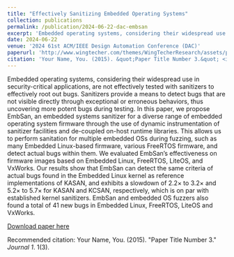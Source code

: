 ```yaml
---
title: "Effectively Sanitizing Embedded Operating Systems"
collection: publications
permalink: /publication/2024-06-22-dac-embsan
excerpt: 'Embedded operating systems, considering their widespread use in security-critical applications, are not effectively tested with sanitizers to effectively root out bugs. Sanitizers provide a means to detect bugs that are not visible directly through exceptional or erroneous behaviors, thus uncovering more potent bugs during testing. In this paper, we propose EmbSan, an embedded systems sanitizer for a diverse range of embedded operating system firmware through the use of dynamic instrumentation of sanitizer facilities and de-coupled on-host runtime libraries. This allows us to perform sanitation for multiple embedded OSs during fuzzing, such as many Embedded Linux-based firmware, various FreeRTOS firmware, and detect actual bugs within them. We evaluated EmbSan’s effectiveness on firmware images based on Embedded Linux, FreeRTOS, LiteOS, and VxWorks. Our results show that EmbSan can detect the same criteria of actual bugs found in the Embedded Linux kernel as reference implementations of KASAN, and exhibits a slowdown of 2.2× to 3.2× and 5.2× to 5.7× for KASAN and KCSAN, respectively, which is on par with established kernel sanitizers. EmbSan and embedded OS fuzzers also found a total of 41 new bugs in Embedded Linux, FreeRTOS, LiteOS and VxWorks.'
date: 2024-06-22
venue: '2024 61st ACM/IEEE Design Automation Conference (DAC)'
paperurl: 'http://www.wingtecher.com/themes/WingTecherResearch/assets/papers/paper_from_24/embsan_DAC24.pdf'
citation: 'Your Name, You. (2015). &quot;Paper Title Number 3.&quot; <i>Journal 1</i>. 1(3).'
---
```

Embedded operating systems, considering their widespread use in security-critical applications, are not effectively tested with sanitizers to effectively root out bugs. Sanitizers provide a means to detect bugs that are not visible directly through exceptional or erroneous behaviors, thus uncovering more potent bugs during testing. In this paper, we propose EmbSan, an embedded systems sanitizer for a diverse range of embedded operating system firmware through the use of dynamic instrumentation of sanitizer facilities and de-coupled on-host runtime libraries. This allows us to perform sanitation for multiple embedded OSs during fuzzing, such as many Embedded Linux-based firmware, various FreeRTOS firmware, and detect actual bugs within them. We evaluated EmbSan’s effectiveness on firmware images based on Embedded Linux, FreeRTOS, LiteOS, and VxWorks. Our results show that EmbSan can detect the same criteria of actual bugs found in the Embedded Linux kernel as reference implementations of KASAN, and exhibits a slowdown of 2.2× to 3.2× and 5.2× to 5.7× for KASAN and KCSAN, respectively, which is on par with established kernel sanitizers. EmbSan and embedded OS fuzzers also found a total of 41 new bugs in Embedded Linux, FreeRTOS, LiteOS and VxWorks.

[Download paper here](http://www.wingtecher.com/themes/WingTecherResearch/assets/papers/paper_from_24/embsan_DAC24.pdf)

Recommended citation: Your Name, You. (2015). "Paper Title Number 3." <i>Journal 1</i>. 1(3).